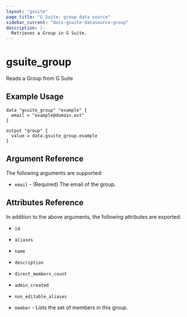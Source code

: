 ```yaml
---
layout: "gsuite"
page_title: "G Suite: group data source"
sidebar_current: "docs-gsuite-datasource-group"
description: |-
  Retrieves a Group in G Suite.
---
```


# gsuite\_group

Reads a Group from G Suite

## Example Usage

```hcl
data "gsuite_group" "example" {
  email = "example@domain.ext"
}

output "group" {
  value = data.gsuite_group.example
}
```

## Argument Reference

The following arguments are supported:

* `email` - (Required) The email of the group.

## Attributes Reference

In addition to the above arguments, the following attributes are exported:

* `id`

* `aliases`

* `name`

* `description`

* `direct_members_count`

* `admin_created`

* `non_editable_aliases`

* `member` - Lists the set of members in this group.
